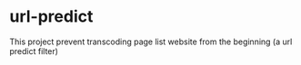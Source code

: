 # url-predict
This project prevent transcoding page list website from the beginning (a url predict filter)

